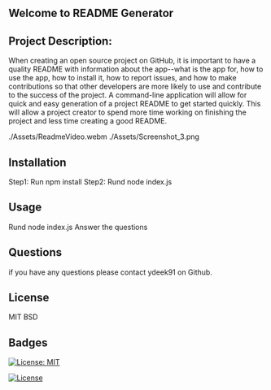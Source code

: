 ## Welcome to README Generator 

## Project Description: 
When creating an open source project on GitHub, it is important to have a quality README with information about the app--what is the app for, how to use the app, how to install it, how to report issues, and how to make contributions so that other developers are more likely to use and contribute to the success of the project. A command-line application will allow for quick and easy generation of a project README to get started quickly. This will allow a project creator to spend more time working on finishing the project and less time creating a good README.


./Assets/ReadmeVideo.webm
./Assets/Screenshot_3.png










## Installation
Step1: Run npm install
Step2: Rund node index.js


## Usage 
Rund node index.js 
Answer the questions

## Questions 
if you have any questions please contact ydeek91 on Github. 

## License 
MIT 
BSD

## Badges 
[![License: MIT](https://img.shields.io/badge/License-MIT-yellow.svg)](https://opensource.org/licenses/MIT)

[![License](https://img.shields.io/badge/License-BSD%203--Clause-blue.svg)](https://opensource.org/licenses/BSD-3-Clause)